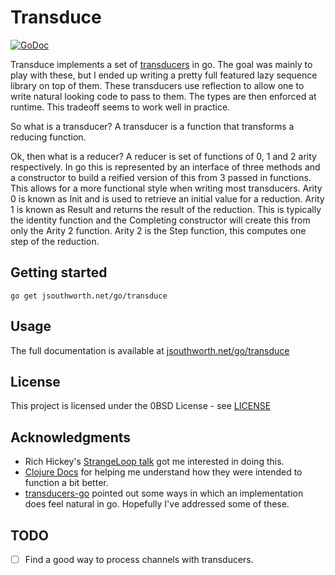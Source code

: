 # Transduce

[![GoDoc](https://godoc.org/jsouthworth.net/go/transduce?status.svg)](https://godoc.org/jsouthworth.net/go/transduce)

Transduce implements a set of [transducers](https://www.youtube.com/watch?v=6mTbuzafcII) in go. The goal was mainly to play with these, but I ended up writing a pretty full featured lazy sequence library on top of them. These transducers use reflection to allow one to write natural looking code to pass to them. The types are then enforced at runtime. This tradeoff seems to work well in practice.

So what is a transducer? A transducer is a function that transforms a reducing function.

Ok, then what is a reducer? A reducer is set of functions of  0, 1 and 2 arity respectively. In go this is represented by an interface of three methods and a constructor to build a reified version of this from 3 passed in functions. This allows for a more functional style when writing most transducers. Arity 0 is known as Init and is used to retrieve an initial value for a reduction. Arity 1 is known as Result and returns the result of the reduction. This is typically the identity function and the Completing constructor will create this from only the Arity 2 function. Arity 2 is the Step function, this computes one step of the reduction.

## Getting started
```
go get jsouthworth.net/go/transduce
```

## Usage

The full documentation is available at
[jsouthworth.net/go/transduce](https://jsouthworth.net/go/transduce)

## License

This project is licensed under the 0BSD License - see [LICENSE](LICENSE)

## Acknowledgments

* Rich Hickey's [StrangeLoop talk](https://www.youtube.com/watch?v=6mTbuzafcII) got me interested in doing this.
* [Clojure Docs](https://clojure.org/reference/transducers) for helping me understand how they were intended to function a bit better.
* [transducers-go](https://github.com/sdboyer/transducers-go) pointed out some ways in which an implementation does feel natural in go. Hopefully I've addressed some of these.

## TODO

* [ ] Find a good way to process channels with transducers.
